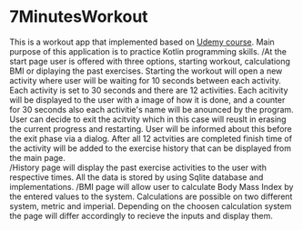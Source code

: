 # 7MinutesWorkout
This is a workout app that implemented based on [Udemy course](https://www.udemy.com/course/android-kotlin-developer/learn/lecture/16824538?start=15#overview). Main purpose of this application is to practice Kotlin programming skills.
/At the start page user is offered with three options, starting workout, calculationg BMI or diplaying the past exercises.  Starting the workout will open a new activity where user will be waiting for 10 seconds between each activity. Each activity is set to 30 seconds
and there are 12 activities. Each acitivity will be displayed to the user with a image of how it is done, and a counter for 30 seconds also each 
activitie's name will be anounced by the program. User can decide to exit the acitvity which in this case will reuslt in erasing the current progress 
and restarting. User will be informed about this before the exit phase via a dialog. After all 12 actvities are completed finish time of the activity 
will be added to the exercise history that can be displayed from the main page.  
/History page will display the past exercise activities to the user with respective times. All the data is stored by using Sqlite database and implementations.
/BMI page will allow user to calculate Body Mass Index by the entered values to the system. Calculations are possible on two different system, metric and
imperial. Depending on the choosen calculation system the page will differ accordingly to recieve the inputs and display them.
